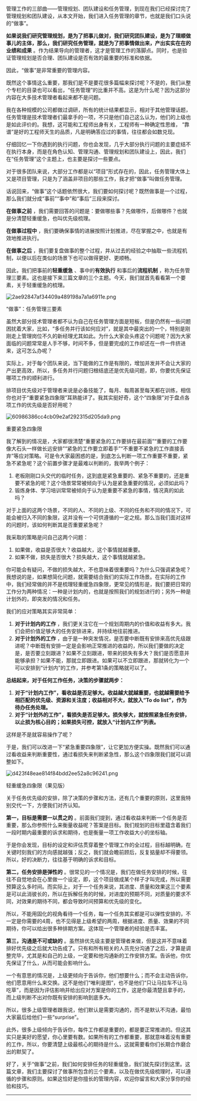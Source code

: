管理工作的三部曲——管理规划、团队建设和任务管理，到现在我们已经探讨完了管理规划和团队建设，从本文开始，我们进入任务管理的章节，也就是我们口头说的“做事”。

**如果说我们研究管理规划，是为了把事儿做对，我们研究团队建设，是为了理顺做事儿的主体，那么，我们研究任务管理，就是为了把事情做出来，产出实实在在的业绩和成果** 。作为结果导向的管理者，这才是管理工作的落脚点。同时，也是验证管理规划是否合理、团队建设是否有效的最重要的标准和依据。

因此，“做事”是非常重要的管理内容。

既然这个事情这么重要，那我们是不是要花很多篇幅来探讨呢？不是的，我们从整个专栏的目录也可以看出，“任务管理”的比重并不高。这是为什么呢？因为这部分内容在大多技术管理者看起来都不是问题。

我在各种规模的公司都做过调研，所有的统计结果都显示，相对于其他管理话题，任务管理是技术管理者们最拿手的一项，不只是他们自己这么认为，他们的上级也是如此评价的。我想，这可能和工程师出身有关，工程师有一种确定性思维， “靠谱”是好的工程师天生的品质，凡是明确答应过的事情，往往都会如数兑现。

仔细回忆一下你遇到的执行问题，你也会发现，几乎大部分执行问题的主要症结不在执行本身，而是在角色认知、管理沟通、管理规划和团队建设上，因此，我们在“任务管理”这个主题上，也主要是探讨一些要点。

对于很多团队来说，大部分工作都是以“项目”形式存在的，因此，任务管理大体上又是项目管理，只是为了涵盖非项目的那些工作，我才把“做事”叫做任务管理。

话说回来，“做事”这个话题依然很大，我们要如何探讨呢？既然做事是一个过程，那么我们就分成“事前”“事中”和“事后”三段来探讨。

**在做事之前** ，我们需要回答的问题是：要做哪些事？先做哪件，后做哪件？也就是分清楚轻重缓急，也叫优先级梳理。

**在做事过程中** ，我们要确保事情的进展按照计划推进，尽在掌握之中，也就是有效地推进执行。

**在做事之后** ，我们要复盘做事的整个过程，并从过去的经验之中抽取一些流程机制，以便以后在类似的场景下也可以做得更好、更顺畅。

因此，我们把事前的**轻重缓急** 、事中的**有效执行** 和事后的**流程机制** ，称为任务管理三要素。这也是接下来三篇文章的三个主题。今天，我们就首先看看第一个要素，关于轻重缓急的梳理。

![2ae92847af34409a489198a7a1a6911e.png][]

“做事”：任务管理三要素

虽然大部分技术管理者都不认为自己在任务管理方面是短板，但是仍然有一些问题困扰着大家，比如，“多任务并行该如何应对”，就是其中最突出的一个，特别是刚刚走上管理岗位不久的新经理尤其如此。为什么大家会头疼这个问题呢？因为大家面临的问题常常是人手不够，时间不多，但是要完成的工作却还在一件一件挤进来，这可怎么办呢？

实际上，对于每个团队来说，当下能做的工作是有限的，增加并发并不会让大家的产出更高效，所以，多任务并行问题归根结底还是优先级问题，即，你要优先保证哪项工作的顺利进行。

排项目优先级对于管理者来说是必备技能了，每月、每周甚至每天都在训练，相信你也对于“重要紧急四象限”耳熟能详了。我其实挺好奇，这个“四象限”对于盘点各项工作的优先级是否好用呢？

![60986386cc4cb09e2af292315d205da9.png][]

重要紧急四象限

我了解到的情况是，大家都很清楚“重要紧急的工作要排在最前面”“重要的工作要像大石头一样做长远安排”“紧急的工作要立即着手”“不重要不紧急的工作直接丢弃”等应对策略。可是令大家最困惑的是，到底怎么判断一项工作重要不重要，紧急不紧急呢？这个前置步骤才是最难以判断的，我举两个例子：

1.  老板刚刚口头交代的临时任务，这到底是紧急重要的、紧急不重要的，还是重要不紧急的呢？这个场景常常被倾向于认为是紧急重要的情况，必须如此吗？
2.  锻炼身体、学习培训常常被倾向于认为是重要不紧急的事情，情况真的如此吗？

对于上面的这两个场景，不同的人、不同的上级、不同的任务和不同的情况下，可能会被归入不同的象限，这并没有一个可供遵循的一定之规。那么当我们面对这样的问题时，该如何判断其是否重要紧急呢？

我采取的策略是问自己这两个问题：

1.  如果做，收益是否很大？收益越大，这个事情就越重要。
2.  如果不做，损失是否很大？损失越大，这个事情就越紧急。

你可能会有疑问，不做的损失越大，不也意味着很重要吗？为什么只强调紧急呢？我想说的是，如果想简化问题，就需要结合我们的实际工作场景。在实际的工作中，我们经常做的并不是梳理轻重缓急四象限，更常见的情形是，我们要把日常的工作分为两种情况：一种是计划内的，也就是按照我们的规划进行的；另外一种是计划外的，即突发的情况和任务。

我们的应对策略其实非常简单：

1.  **对于计划内的工作** ，我们更关注它在一个规划周期内的价值和收益有多大。我们会把价值足够大的任务安排进来，并持续地往前推进。
2.  **对于计划外的工作** ，由于是一种突发情况，是否要中断既有安排来高优先级跟进呢？中断既有安排一定是会影响正常推进的收益的，所以我们要做的决定是，是否要立刻跟进？如果不立刻跟进，带来的损失有多大？我们是否愿意并能够承担？如果不能，那就立即跟进。如果可以不立即跟进，那就转化为一个可以安排到“计划内”的工作，并参考第1条的策略就可以了。

**总结起来，对于任何工作任务，决策的步骤就两步：** 

1.  **对于“计划内工作”，看收益是否足够大。收益越大就越重要，也就越需要给予相匹配的优先级、资源和关注度；收益相对不大，就放入“To do list”，作为待办任务处理。** 
2.  **对于“计划外的工作”，看损失是否足够大。损失够大，就按照紧急任务安排，以止损为核心目的；如果损失可控，就放入“计划内工作”列表。** 

这样是不是就容易操作了呢？

于是，我们可以改进一下“紧急重要四象限”，让它更加方便实操。既然我们可以通过看收益来判断重要性，通过看损失来判断紧急性，那么这个四象限我们就可以调整如下。

![d423f48eae814f84bdd2ee52a8c96241.png][]

轻重缓急四象限（果见版）

关于任务优先级的安排，除了决策的步骤和方法，还有几个重要的原则，这里我特别交代一下，方便我们对齐认知。

**第一，目标是需要一以贯之的** 。前面我们提到，通过看收益来判断一个任务是否重要，那么你参照什么来衡量收益呢？答案是目标。我们规划的目标里蕴含着我们一段时期内最重要的诉求和期待，也是衡量一项工作收益大小的坐标轴。

于是你会发现，目标的设定和评估贯穿着整个管理工作的全过程，目标越明确，在关键时刻我们的方向感就越强；反之，我们就会瞻前顾后，反复掂量却不得要领。所以，好的决断力，往往基于明确的诉求和目标。

**第二，任务安排是弹性的** 。很常见的一个情况是，我们在做任务安排的时候，往往不自觉地会在心里做一个设定，即，这个项目做成某个样子才叫完成，所以需要预算这么多时间。而实际上，对于一个任务来说，其进度、质量和效果这三个要素是可以此消彼长的，所以在拆解任务的时候，对进度的预期不同，对质量的要求不同，对效果的期待不同，都会导致时间预算和优先级的变化。

所以，不能用固化的视角看待一个任务，每一个任务其实都是可以弹性安排的，不一定是你需要的4周，也不见得是上级希望的两周，根据进度、质量、效果的不同期待，你可以给出很多种排期方案。这体现一个管理者的经验是否丰富。

**第三，沟通是不可或缺的** 。虽然排优先级主要是管理者来做，但是这并不意味着排好优先级之后就大功告成了。只有和所有相关的人员充分沟通了之后，才算是调整完毕，尤其是和自己的上级，一定要和他沟通新的工作安排方案。告诉他，你优先保证了什么，从而可能会影响什么。

一个有意思的情况是，上级更倾向于告诉你，他们想要什么；而不会主动告诉你，他们愿意用什么来交换。这不是他们“唯利是图”，也不是他们“只让马拉车不让马吃草”，而是因为评估影响并给出应对方案是你的工作，这是你最清楚且拿手的，而上级判断不出对你既有安排的影响到底多大。

所以，很多上级管理者跟我说，他们默认是需要沟通的，而不是默认不沟通，最怕大家最后给他们一些“surprise”。

此外，很多上级倾向于告诉你，每件工作都是重要的，都是要正常推进的。但这其实只是美好的愿望，你心里要有数。如果所有的工作都重要，那就意味着没有重要的工作，所以，你要清楚上级最核心的期待是什么，这就需要看你们长期合作磨合出的默契了。

好了，关于“做事”之前，我们如何安排任务的轻重缓急，我们就先探讨到这里。这篇文章，我们主要探讨了做事所包含的三个要素，以及在做优先级梳理时，可以遵循的步骤和原则。如果这恰好是你擅长的管理内容，欢迎你留言和大家分享你的经验和技巧。

--------------------


[2ae92847af34409a489198a7a1a6911e.png]: https://static001.geekbang.org/resource/image/2a/1e/2ae92847af34409a489198a7a1a6911e.png
[60986386cc4cb09e2af292315d205da9.png]: https://static001.geekbang.org/resource/image/60/a9/60986386cc4cb09e2af292315d205da9.png
[d423f48eae814f84bdd2ee52a8c96241.png]: https://static001.geekbang.org/resource/image/d4/41/d423f48eae814f84bdd2ee52a8c96241.png

